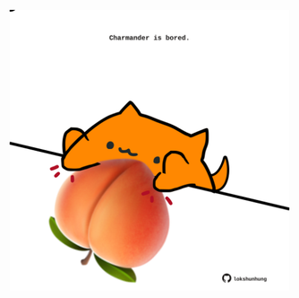 <!-- built at 28/10/2022, 03:34:16 UTC -->
<p align="center">
  <img width="500" height="500" src="./ReadmeImage.svg">
</p>
